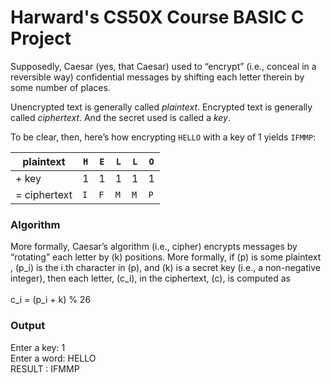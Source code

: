 # Harward's CS50X Course BASIC C Project
Supposedly, Caesar (yes, that Caesar) used to “encrypt” (i.e., conceal in a reversible way) confidential messages by shifting each letter therein by some number of places. 
<p>Unencrypted text is generally called <em>plaintext</em>. Encrypted text is generally called <em>ciphertext</em>. And the secret used is called a <em>key</em>.</p>

<p>To be clear, then, here’s how encrypting <code class="language-plaintext highlighter-rouge">HELLO</code> with a key of 1 yields <code class="language-plaintext highlighter-rouge">IFMMP</code>:</p>

<table>
  <thead>
    <tr>
      <th>plaintext</th>
      <th><code class="language-plaintext highlighter-rouge">H</code></th>
      <th><code class="language-plaintext highlighter-rouge">E</code></th>
      <th><code class="language-plaintext highlighter-rouge">L</code></th>
      <th><code class="language-plaintext highlighter-rouge">L</code></th>
      <th><code class="language-plaintext highlighter-rouge">O</code></th>
    </tr>
  </thead>
  <tbody>
    <tr>
      <td>+ key</td>
      <td>1</td>
      <td>1</td>
      <td>1</td>
      <td>1</td>
      <td>1</td>
    </tr>
    <tr>
      <td>= ciphertext</td>
      <td><code class="language-plaintext highlighter-rouge">I</code></td>
      <td><code class="language-plaintext highlighter-rouge">F</code></td>
      <td><code class="language-plaintext highlighter-rouge">M</code></td>
      <td><code class="language-plaintext highlighter-rouge">M</code></td>
      <td><code class="language-plaintext highlighter-rouge">P</code></td>
    </tr>
  </tbody>
</table>

 
<h3>Algorithm</h3> 
More formally, Caesar’s algorithm (i.e., cipher) encrypts messages by “rotating” each letter by (k) positions. More formally, if (p) is some plaintext , (p_i) is the i.th character in (p), and (k) is a secret key (i.e., a non-negative integer), then each letter, (c_i), in the ciphertext, (c), is computed as
<br> <br>
c_i = (p_i + k) % 26

 <h3> Output </h3> 
Enter a key: 1  <br>
Enter a word: HELLO <br>
RESULT : IFMMP
<br>


